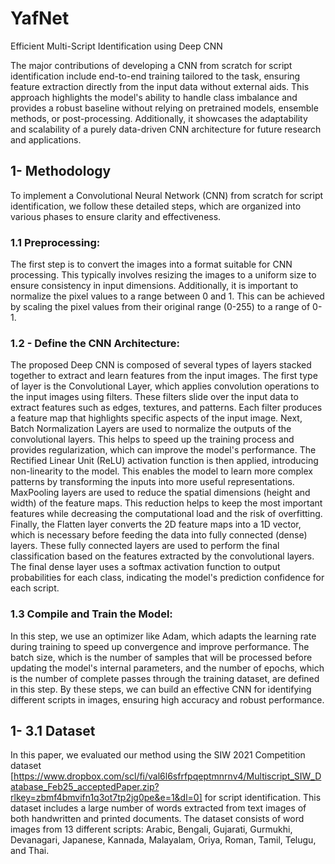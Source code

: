 # YafNet
Efficient Multi-Script Identification using Deep CNN

The major contributions of developing a CNN from scratch for script identification include end-to-end training tailored to the task, ensuring feature extraction directly from the input data without external aids. This approach highlights the model's ability to handle class imbalance and provides a robust baseline without relying on pretrained models, ensemble methods, or post-processing. Additionally, it showcases the adaptability and scalability of a purely data-driven CNN architecture for future research and applications.

## **1- Methodology**

To implement a Convolutional Neural Network (CNN) from scratch for script identification, we follow these detailed steps, which are organized into various phases to ensure clarity and effectiveness.
### **1.1 Preprocessing:** 
The first step is to convert the images into a format suitable for CNN processing. This typically involves resizing the images to a uniform size to ensure consistency in input dimensions. Additionally, it is important to normalize the pixel values to a range between 0 and 1. This can be achieved by scaling the pixel values from their original range (0-255) to a range of 0-1.
### **1.2 - Define the CNN Architecture:**
The proposed Deep CNN is composed of several types of layers stacked together to extract and learn features from the input images. The first type of layer is the Convolutional Layer, which applies convolution operations to the input images using filters. These filters slide over the input data to extract features such as edges, textures, and patterns. Each filter produces a feature map that highlights specific aspects of the input image. Next, Batch Normalization Layers are used to normalize the outputs of the convolutional layers. This helps to speed up the training process and provides regularization, which can improve the
model&#39;s performance. The Rectified Linear Unit (ReLU) activation function is then applied, introducing non-linearity to the model. This enables the model to learn more complex patterns by transforming the inputs into more useful representations.
MaxPooling layers are used to reduce the spatial dimensions (height and width) of the feature maps. This reduction helps to keep the most important features while decreasing the computational load and the risk of overfitting. Finally, the Flatten layer converts the 2D feature maps into a 1D vector, which is necessary before feeding the data into fully connected (dense) layers. These fully connected layers
are used to perform the final classification based on the features extracted by the convolutional layers. The final dense layer uses a softmax activation function to output probabilities for each class, indicating the model's prediction confidence for each script.
### **1.3 Compile and Train the Model:**
In this step, we use an optimizer like Adam, which adapts the learning rate during training to speed up convergence and improve performance. The batch size, which is the number of samples that will be processed before updating the model's internal parameters, and the number of epochs, which is the number of complete passes through the training dataset, are
defined in this step. By these steps, we can build an effective CNN for identifying different scripts in images, ensuring high accuracy and robust performance.
## **1- 3.1 Dataset**
In this paper, we evaluated our method using the SIW 2021 Competition dataset [https://www.dropbox.com/scl/fi/val6l6sfrfpqeptmnrnv4/Multiscript_SIW_Database_Feb25_acceptedPaper.zip?rlkey=zbmf4bmvifn1q3ot7tp2jg0pe&e=1&dl=0] for script identification. This dataset includes a large number of words extracted from text images of both handwritten and printed documents. The dataset consists of word images from 13 different scripts: Arabic, Bengali, Gujarati, Gurmukhi, Devanagari, Japanese, Kannada, Malayalam, Oriya, Roman, Tamil, Telugu, and Thai.
